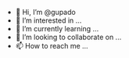 - 👋 Hi, I’m @gupado
- 👀 I’m interested in ...
- 🌱 I’m currently learning ...
- 💞️ I’m looking to collaborate on ...
- 📫 How to reach me ...

<!---
gupado/gupado is a ✨ special ✨ repository because its `README.md` (this file) appears on your GitHub profile.
You can click the Preview link to take a look at your changes.
--->
